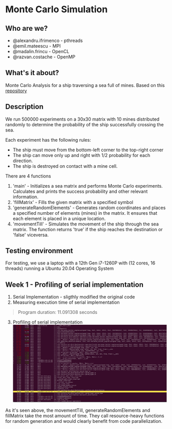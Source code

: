 # Monte Carlo Simulation

## Who are we?
* @alexandru.ifrimenco - pthreads
* @emil.mateescu - MPI
* @madalin.frincu - OpenCL
* @razvan.costache - OpenMP

## What's it about?

Monte Carlo Analysis for a ship traversing a sea full of mines. Based on this [repository](https://github.com/dmitrijbes/monte-carlo-ship/)

## Description
We run 500000 experiments on a 30x30 matrix with 10 mines distributed randomly to determine the probability of the ship successfully crossing the sea.

Each experiment has the following rules:
* The ship must move from the bottom-left corner to the top-right corner 
* The ship can move only up and right with 1/2 probability for each direction.
* The ship is destroyed on contact with a mine cell.


There are 4 functions 
1. 'main' - Initializes a sea matrix and performs Monte Carlo experiments. Calculates and prints the success probability and other relevant information.
2. 'fillMatrix' - Fills the given matrix with a specified symbol
3. 'generateRandomElements' - Generates random coordinates and places a specified number of elements (mines) in the matrix. It ensures that each element is placed in a unique location.
4. 'movementTill' - Simulates the movement of the ship through the sea matrix. The function returns 'true' if the ship reaches the destination or 'false' viceversa.
## Testing environment
For testing, we use a laptop with a 12th Gen i7-1260P with (12 cores, 16 threads) running a Ubuntu 20.04 Operating System

## Week 1 - Profiling of serial implementation

1. Serial Implementation - sligthly modified the original code
2. Measuring execution time of serial implementation 

> Program duration: 11.091308 seconds

3. Profiling of serial implementation
![](images/serial_profiling.png)

As it's seen above, the movementTill, generateRandomElements and fillMatrix take the most amount of time. They call resource-heavy functions for random generation and would clearly benefit from code parallelization.

